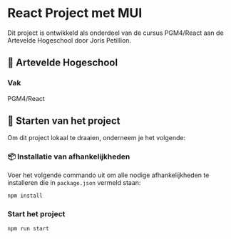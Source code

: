 # React Project met MUI

Dit project is ontwikkeld als onderdeel van de cursus PGM4/React aan de Artevelde Hogeschool door Joris Petillion.

## :school: Artevelde Hogeschool

### Vak
PGM4/React

## :rocket: Starten van het project

Om dit project lokaal te draaien, onderneem je het volgende:

### :package: Installatie van afhankelijkheden

Voer het volgende commando uit om alle nodige afhankelijkheden te installeren die in `package.json` vermeld staan:

```bash
npm install
```

### Start het project

```bash
npm run start
